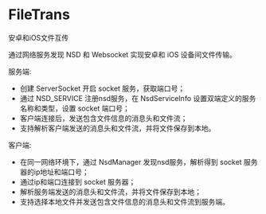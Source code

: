 # FileTrans
安卓和iOS文件互传

通过网络服务发现 NSD 和 Websocket 实现安卓和 iOS 设备间文件传输。

服务端:

- 创建 ServerSocket 开启 socket 服务，获取端口号；
- 通过 NSD_SERVICE 注册nsd服务，在 NsdServiceInfo 设置双端定义的服务名称和类型，设置 socket 端口号；
- 客户端连接后，发送包含文件信息的消息头和文件流；
- 支持解析客户端发送的消息头和文件流，并将文件保存到本地。

客户端:

- 在同一网络环境下，通过 NsdManager 发现nsd服务，解析得到 socket 服务器的ip地址和端口号；
- 通过ip和端口连接到 socket 服务器；
- 解析服务端发送的消息头和文件流，并将文件保存到本地；
- 支持选择本地文件并发送包含文件信息的消息头和文件流到服务端。
